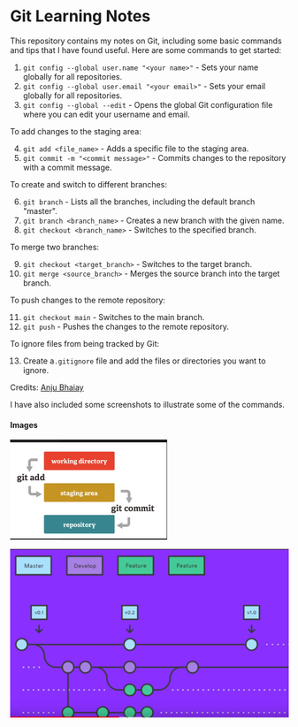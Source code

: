 # Git Learning Notes

This repository contains my notes on Git, including some basic commands and tips that I have found useful. Here are some commands to get started:

1. `git config --global user.name "<your name>"` - Sets your name globally for all repositories.
2. `git config --global user.email "<your email>"` - Sets your email globally for all repositories.
3. `git config --global --edit` - Opens the global Git configuration file where you can edit your username and email.

To add changes to the staging area:

4. `git add <file_name>` - Adds a specific file to the staging area.
5. `git commit -m "<commit message>"` - Commits changes to the repository with a commit message.

To create and switch to different branches:

6. `git branch` - Lists all the branches, including the default branch "master".
7. `git branch <branch_name>` - Creates a new branch with the given name.
8. `git checkout <branch_name>` - Switches to the specified branch.

To merge two branches:

9. `git checkout <target_branch>` - Switches to the target branch.
10. `git merge <source_branch>` - Merges the source branch into the target branch.

To push changes to the remote repository:

11. `git checkout main` - Switches to the main branch.
12. `git push` - Pushes the changes to the remote repository.

To ignore files from being tracked by Git:

13. Create a`.gitignore` file and add the files or directories you want to ignore.

Credits: [Anju Bhaiay](https://www.youtube.com/watch?v=uaeKhfhYE0U)

I have also included some screenshots to illustrate some of the commands.

#### Images

<p align="left">
<img src=assets/20230327_135323_ksnip_20230327-002622.png alt="your image" />
</p>

<p align="left">
<img src=assets/20230327_135632_ksnip_20230327-002905.png alt="your image" />
</p>
